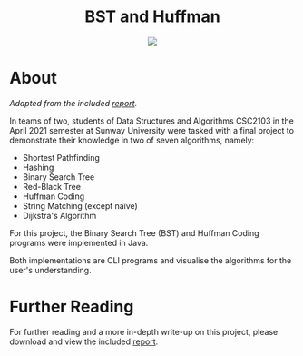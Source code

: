 <div align='center'>

# BST and Huffman

<p> 
    <a href="https://github.com/PScoriae/BST_Huffman/blob/main/LICENSE">
        <img src="https://img.shields.io/badge/license-WTFPL-brightgreen?style=for-the-badge">
    </a>
</p>

</div>

# About

_Adapted from the included [report](https://github.com/PScoriae/BST_Huffman/blob/master/report.pdf)._

In teams of two, students of Data Structures and Algorithms CSC2103 in the April 2021 semester at Sunway University were tasked with a final project to demonstrate their knowledge in two of seven algorithms, namely:

- Shortest Pathfinding
- Hashing
- Binary Search Tree
- Red-Black Tree
- Huffman Coding
- String Matching (except naïve)
- Dijkstra's Algorithm

For this project, the Binary Search Tree (BST) and Huffman Coding programs were implemented in Java.

Both implementations are CLI programs and visualise the algorithms for the user's understanding.

# Further Reading

For further reading and a more in-depth write-up on this project, please download and view the included [report](https://github.com/PScoriae/BST_Huffman/blob/main/report.pdf).
